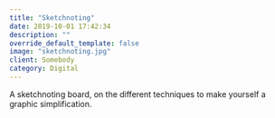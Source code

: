 ```yaml
---
title: "Sketchnoting"
date: 2019-10-01 17:42:34
description: ""
override_default_template: false
image: "sketchnoting.jpg"
client: Somebody
category: Digital
---
```


A sketchnoting board, on the different techniques to make yourself a graphic simplification.
